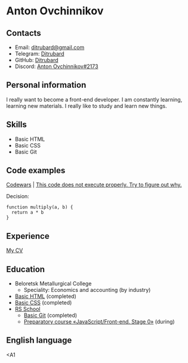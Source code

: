 # **Anton Ovchinnikov**

## **Contacts**

- Email: [ditrubard@gmail.com](mailto:ditrubard@gmail.com)
- Telegram: [Ditrubard](https://t.me/ditrubard)
- GitHub: [Ditrubard](https://github.com/Ditrubard)
- Discord: [Anton Ovchinnikov#2173](https://discordapp.com/users/695879515024392262)

## **Personal information**

I really want to become a front-end developer. I am constantly learning, learning new materials. I really like to study and learn new things.

## **Skills**

- Basic HTML
- Basic CSS
- Basic Git

## **Code examples**

[Codewars](https://www.codewars.com/) | [This code does not execute properly. Try to figure out why.](https://www.codewars.com/kata/50654ddff44f800200000004/train/javascript)

Decision:

```
function multiply(a, b) {
  return a * b
}
```

## **Experience**

[My CV](https://github.com/Ditrubard/rsschool-cv)

## **Education**

- Beloretsk Metallurgical College
  - Speciality: Economics and accounting (by industry)
- [Basic HTML](https://ru.code-basics.com/languages/html) (completed)
- [Basic CSS](https://ru.code-basics.com/languages/css) (completed)
- [RS School](https://rs.school/index.html)
  - [Basic Git](https://github.com/rolling-scopes-school/tasks/tree/master/stage0/modules/git) (completed)
  - [Preparatory course «JavaScript/Front-end. Stage 0»](https://rs.school/js-stage0/) (during)

## **English language**

<A1
